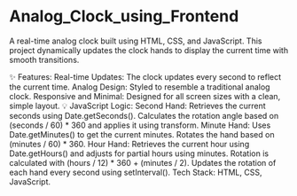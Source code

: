 # Analog_Clock_using_Frontend

A real-time analog clock built using HTML, CSS, and JavaScript. This project dynamically updates the clock hands to display the current time with smooth transitions.

✨ Features:
Real-time Updates: The clock updates every second to reflect the current time.
Analog Design: Styled to resemble a traditional analog clock.
Responsive and Minimal: Designed for all screen sizes with a clean, simple layout.
💡 JavaScript Logic:
Second Hand:
Retrieves the current seconds using Date.getSeconds().
Calculates the rotation angle based on (seconds / 60) * 360 and applies it using transform.
Minute Hand:
Uses Date.getMinutes() to get the current minutes.
Rotates the hand based on (minutes / 60) * 360.
Hour Hand:
Retrieves the current hour using Date.getHours() and adjusts for partial hours using minutes.
Rotation is calculated with (hours / 12) * 360 + (minutes / 2).
Updates the rotation of each hand every second using setInterval().
 Tech Stack: HTML, CSS, JavaScript.
